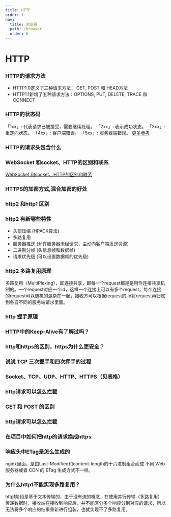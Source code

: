 ```yaml
---
title: HTTP
order: 1
nav:
  title: 浏览器
  path: /browser
  order: 6
---
```


# HTTP

### HTTP的请求方法
- HTTP1.0定义了三种请求方法： GET, POST 和 HEAD方法
- HTTP1.1新增了五种请求方法：OPTIONS, PUT, DELETE, TRACE 和 CONNECT

### HTTP的状态码
「1xx」: 代表请求已被接受，需要继续处理。
「2xx」: 表示成功状态。
「3xx」: 重定向状态。
「4xx」: 客户端错误。
「5xx」: 服务器端错误。
[更多参考](https://developer.mozilla.org/zh-CN/docs/Web/HTTP/HTTP_response_codes)

### HTTP的请求头包含什么


### WebSocket 和socket、HTTP的区别和联系
[WebSocket 和socket、HTTP的区别和联系](https://www.cnblogs.com/aspirant/p/11334957.html)

### HTTPS的加密方式,混合加密的好处

### http2 和http1 区别

### http2 有新哪些特性
- 头部压缩 (HPACK算法)
- 多路复用
- 服务器推送 (允许服务器未经请求，主动向客户端发送资源)
- 二进制分帧 (头信息帧和数据帧)
- 请求优先级 (可以设置数据帧的优先级)

### http2 多路复用原理
多路复用（MultiPlexing），即连接共享，即每一个request都是是用作连接共享机制的。一个request对应一个id，这样一个连接上可以有多个request，每个连接的request可以随机的混杂在一起，接收方可以根据request的 id将request再归属到各自不同的服务端请求里面。

### http 握手原理

### HTTP中的Keep-Alive有了解过吗？

### http和https的区别，https为什么更安全？

### 说说 TCP 三次握手和四次挥手的过程

### Socket、TCP、UDP、HTTP、HTTPS（见表格）

### http请求可以怎么拦截

### GET 和 POST 的区别

### http请求可以怎么拦截

### 在项目中如何把http的请求换成https

### 响应头中ETag是怎么生成的
nginx里面，是由Last-Modified和content-length的十六进制组合而成 不同 Web 服务器或者 CDN 的 ETag 生成方式不一样。

### 为什么http1不能实现多路复用？
http1阶段是基于文本传输的，由于没有流的概念，在使用并行传输（多路复用）传递数据时，接收端在接收到响应后，并不能区分多个响应分别对应的请求，所以无法将多个响应的结果重新进行组装，也就实现不了多路复用。


